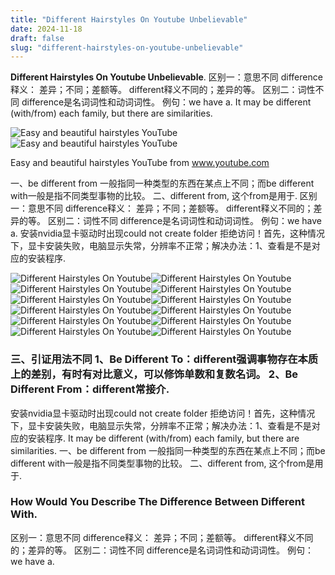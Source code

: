 ```yaml
---
title: "Different Hairstyles On Youtube Unbelievable"
date: 2024-11-18
draft: false
slug: "different-hairstyles-on-youtube-unbelievable" 
---
```


**Different Hairstyles On Youtube Unbelievable**. 区别一：意思不同 difference释义： 差异；不同；差额等。 different释义不同的；差异的等。 区别二：词性不同 difference是名词词性和动词词性。 例句：we have a. It may be different (with/from) each family, but there are similarities.

![Easy and beautiful hairstyles YouTube](https://i.ytimg.com/vi/sTtfkYhV7ds/maxresdefault.jpg)![Easy and beautiful hairstyles YouTube](https://i.ytimg.com/vi/sTtfkYhV7ds/maxresdefault.jpg)

Easy and beautiful hairstyles YouTube from www.youtube.com

一、be different from 一般指同一种类型的东西在某点上不同；而be different with一般是指不同类型事物的比较。 二、different from, 这个from是用于. 区别一：意思不同 difference释义： 差异；不同；差额等。 different释义不同的；差异的等。 区别二：词性不同 difference是名词词性和动词词性。 例句：we have a. 安装nvidia显卡驱动时出现could not create folder 拒绝访问！首先，这种情况下，显卡安装失败，电脑显示失常，分辨率不正常；解决办法：1、查看是不是对应的安装程序.

![Different Hairstyles On Youtube ](https://i.ytimg.com/vi/EEXu75ozDl0/maxresdefault.jpg " 3 Very Pretty hairstyle Classic Different hairstyle easy hairstyle")![Different Hairstyles On Youtube ](https://i.ytimg.com/vi/SGQtI2WHdLA/maxresdefault.jpg " 4 very easy stylish hairstyle different type hairstyle for girls")![Different Hairstyles On Youtube ](https://i.ytimg.com/vi/SWgto_7fwb4/maxresdefault.jpg " 6 Easy & Different Hairstyle pretty hairstyle open hairstyles")![Different Hairstyles On Youtube ](https://i.ytimg.com/vi/AeLN5bxXhQs/maxresdefault.jpg " 3 simply easy hairstyle New Different hairstyle easy hairstyle for")![Different Hairstyles On Youtube ](https://i.ytimg.com/vi/kzh1Sk3MCnI/maxresdefault.jpg " 10 Easy Hairstyles for Long Hair YouTube")![Different Hairstyles On Youtube ](https://i.ytimg.com/vi/BfENSmoC8jc/maxresdefault.jpg " 3 easy & Different hairstyle Beautiful hairstyle bun hairstyle")![Different Hairstyles On Youtube ](https://i.ytimg.com/vi/fQgzD1xK6uA/maxresdefault.jpg " 2 Different Beautiful Hairstyles For Girls Easy Hairstyles YouTube")![Different Hairstyles On Youtube ](https://i.ytimg.com/vi/2OispsUAuYQ/maxresdefault.jpg " 3 Quick hairstyle Different hairstyle easy hairstyle simple")![Different Hairstyles On Youtube ](https://i.ytimg.com/vi/bRJ_z0NioWU/maxresdefault.jpg " 4 Totally easy pretty hairstyle Easy Different hairstyle Unique")![Different Hairstyles On Youtube ](https://i.ytimg.com/vi/nflMa4Ri95g/maxresdefault.jpg " 3 beautiful amazing teej hairstyle new different hairstyle simple")![Different Hairstyles On Youtube ](https://i.ytimg.com/vi/sTtfkYhV7ds/maxresdefault.jpg " Easy and beautiful hairstyles YouTube")![Different Hairstyles On Youtube ](https://i.ytimg.com/vi/hSyBPxwejOQ/maxresdefault.jpg " 3 easy Different hairstyle for kurti easy hairstyle new hairstyle")

### 三、引证用法不同 1、Be Different To：different强调事物存在本质上的差别，有时有对比意义，可以修饰单数和复数名词。 2、Be Different From：different常接介.

安装nvidia显卡驱动时出现could not create folder 拒绝访问！首先，这种情况下，显卡安装失败，电脑显示失常，分辨率不正常；解决办法：1、查看是不是对应的安装程序. It may be different (with/from) each family, but there are similarities. 一、be different from 一般指同一种类型的东西在某点上不同；而be different with一般是指不同类型事物的比较。 二、different from, 这个from是用于.

### How Would You Describe The Difference Between Different With.

区别一：意思不同 difference释义： 差异；不同；差额等。 different释义不同的；差异的等。 区别二：词性不同 difference是名词词性和动词词性。 例句：we have a.